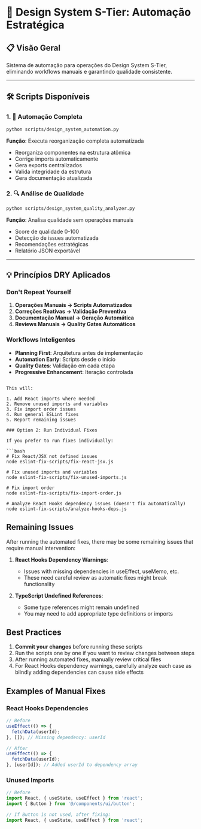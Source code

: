 # 🚀 Design System S-Tier: Automação Estratégica

## 📋 Visão Geral

Sistema de automação para operações do Design System S-Tier, eliminando workflows manuais e garantindo qualidade consistente.

---

## 🛠️ Scripts Disponíveis

### 1. 🔄 Automação Completa

```bash
python scripts/design_system_automation.py
```

**Função**: Executa reorganização completa automatizada

- Reorganiza componentes na estrutura atômica
- Corrige imports automaticamente
- Gera exports centralizados
- Valida integridade da estrutura
- Gera documentação atualizada

### 2. 🔍 Análise de Qualidade

```bash
python scripts/design_system_quality_analyzer.py
```

**Função**: Analisa qualidade sem operações manuais

- Score de qualidade 0-100
- Detecção de issues automatizada
- Recomendações estratégicas
- Relatório JSON exportável

---

## 💡 Princípios DRY Aplicados

### Don't Repeat Yourself

1. **Operações Manuais → Scripts Automatizados**
2. **Correções Reativas → Validação Preventiva**
3. **Documentação Manual → Geração Automática**
4. **Reviews Manuais → Quality Gates Automáticos**

### Workflows Inteligentes

- **Planning First**: Arquitetura antes de implementação
- **Automation Early**: Scripts desde o início
- **Quality Gates**: Validação em cada etapa
- **Progressive Enhancement**: Iteração controlada

````

This will:

1. Add React imports where needed
2. Remove unused imports and variables
3. Fix import order issues
4. Run general ESLint fixes
5. Report remaining issues

### Option 2: Run Individual Fixes

If you prefer to run fixes individually:

```bash
# Fix React/JSX not defined issues
node eslint-fix-scripts/fix-react-jsx.js

# Fix unused imports and variables
node eslint-fix-scripts/fix-unused-imports.js

# Fix import order
node eslint-fix-scripts/fix-import-order.js

# Analyze React Hooks dependency issues (doesn't fix automatically)
node eslint-fix-scripts/analyze-hooks-deps.js
````

## Remaining Issues

After running the automated fixes, there may be some remaining issues that require manual intervention:

1. **React Hooks Dependency Warnings**:
   - Issues with missing dependencies in useEffect, useMemo, etc.
   - These need careful review as automatic fixes might break functionality

2. **TypeScript Undefined References**:
   - Some type references might remain undefined
   - You may need to add appropriate type definitions or imports

## Best Practices

1. **Commit your changes** before running these scripts
2. Run the scripts one by one if you want to review changes between steps
3. After running automated fixes, manually review critical files
4. For React Hooks dependency warnings, carefully analyze each case as blindly adding dependencies can cause side effects

## Examples of Manual Fixes

### React Hooks Dependencies

```jsx
// Before
useEffect(() => {
  fetchData(userId);
}, []); // Missing dependency: userId

// After
useEffect(() => {
  fetchData(userId);
}, [userId]); // Added userId to dependency array
```

### Unused Imports

```jsx
// Before
import React, { useState, useEffect } from 'react';
import { Button } from '@/components/ui/button';

// If Button is not used, after fixing:
import React, { useState, useEffect } from 'react';
```
